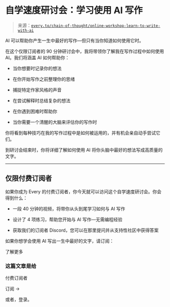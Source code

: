 <!--yml

类别：COT 专栏

日期：2024-05-08 11:11:01

-->

# 自学速度研讨会：学习使用 AI 写作

> 来源：[`every.to/chain-of-thought/online-workshop-learn-to-write-with-ai`](https://every.to/chain-of-thought/online-workshop-learn-to-write-with-ai)

AI 可以帮助你产生一生中最好的写作—但只有当你知道如何使用它时。

在这个仅限订阅者的 90 分钟研讨会中，我将带领你了解我在写作过程中如何使用 AI。我们将涵盖 AI 如何帮助你：

+   当你想要时记录你的想法

+   在你开始写作之前整理你的思绪

+   捕捉特定作家风格的声音

+   在尝试解释时总结复杂的想法

+   在你遇到困难时帮助你

+   当你需要一个清醒的大脑来评估你的写作时

你将看到每种技巧在我的写作过程中是如何被运用的，并有机会亲自动手尝试它们。

到研讨会结束时，你将详细了解如何使用 AI 将你头脑中最好的想法写成高质量的文字。

* * *

## 仅限付费订阅者

如果你成为 Every 的付费订阅者，你今天就可以访问这个自学速度研讨会。你会得到什么：

+   一段 40 分钟的视频，将带你从头到尾学习如何与 AI 写作

+   设计了 4 项练习，帮助您开始与 AI 写作—无需编程经验

+   获取我们的订阅者 Discord，您可以在那里提问并从支持性社区中获得答案

如果你想学会使用 AI 写出一生中最好的文字，请订阅：

了解更多

### 这篇文章是给

付费订阅者

订阅 →

或者，登录。
